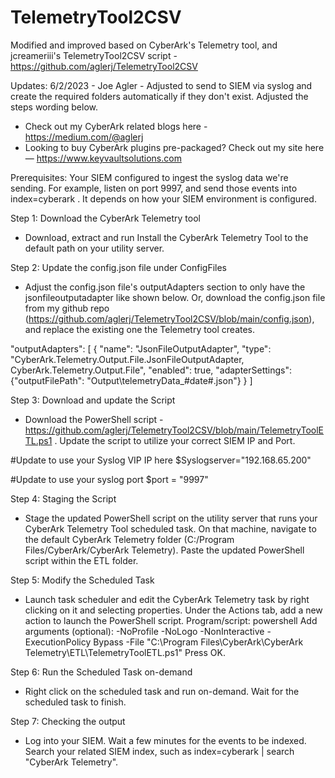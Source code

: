 # TelemetryTool2CSV

Modified and improved based on CyberArk's Telemetry tool, and jcreameriii's TelemetryTool2CSV script - https://github.com/aglerj/TelemetryTool2CSV

Updates:
6/2/2023 - Joe Agler - Adjusted to send to SIEM via syslog and create the required folders automatically if they don't exist. Adjusted the steps wording below. 

- Check out my CyberArk related blogs here -  https://medium.com/@aglerj
- Looking to buy CyberArk plugins pre-packaged? Check out my site here — https://www.keyvaultsolutions.com

Prerequisites:
Your SIEM configured to ingest the syslog data we're sending. For example, listen on port 9997, and send those events into index=cyberark . It depends on how your SIEM environment is configured.

Step 1: Download the CyberArk Telemetry tool 
- Download, extract and run Install the CyberArk Telemetry Tool to the default path on your utility server.

Step 2: Update the config.json file under ConfigFiles
- Adjust the config.json file's outputAdapters section to only have the jsonfileoutputadapter like shown below. Or, download the config.json file from my github repo (https://github.com/aglerj/TelemetryTool2CSV/blob/main/config.json), and replace the existing one the Telemetry tool creates.

 "outputAdapters":     [
                {
            "name": "JsonFileOutputAdapter",
            "type": "CyberArk.Telemetry.Output.File.JsonFileOutputAdapter, CyberArk.Telemetry.Output.File",
            "enabled": true,
            "adapterSettings": {"outputFilePath": "Output\\telemetryData_#date#.json"}
        } ]

Step 3: Download and update the Script
- Download the PowerShell script - https://github.com/aglerj/TelemetryTool2CSV/blob/main/TelemetryToolETL.ps1 . Update the script to utilize your correct SIEM IP and Port.

#Update to use your Syslog VIP IP here
$Syslogserver="192.168.65.200"

#Update to use your syslog port
$port = "9997"

Step 4: Staging the Script
- Stage the updated PowerShell script on the utility server that runs your CyberArk Telemetry Tool scheduled task. On that machine, navigate to the default CyberArk Telemetry folder (C:/Program Files/CyberArk/CyberArk Telemetry). Paste the updated PowerShell script within the ETL folder.

Step 5: Modify the Scheduled Task
- Launch task scheduler and edit the CyberArk Telemetry task by right clicking on it and selecting properties. Under the Actions tab, add a new action to launch the PowerShell script.
Program/script: powershell
Add arguments (optional): -NoProfile -NoLogo -NonInteractive -ExecutionPolicy Bypass -File "C:\Program Files\CyberArk\CyberArk Telemetry\ETL\TelemetryToolETL.ps1"
Press OK.

Step 6: Run the Scheduled Task on-demand
 - Right click on the scheduled task and run on-demand. Wait for the scheduled task to finish.  

Step 7: Checking the output
 - Log into your SIEM. Wait a few minutes for the events to be indexed. Search your related SIEM index, such as index=cyberark | search "CyberArk Telemetry".


